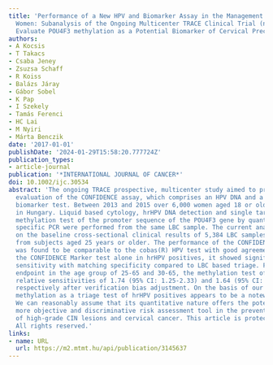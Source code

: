 ```yaml
---
title: 'Performance of a New HPV and Biomarker Assay in the Management of hrHPV Positive
  Women: Subanalysis of the Ongoing Multicenter TRACE Clinical Trial (n>6,000) to
  Evaluate POU4F3 methylation as a Potential Biomarker of Cervical Precancer and Cancer.'
authors:
- A Kocsis
- T Takacs
- Csaba Jeney
- Zsuzsa Schaff
- R Koiss
- Balázs Járay
- Gábor Sobel
- K Pap
- I Szekely
- Tamás Ferenci
- HC Lai
- M Nyiri
- Márta Benczik
date: '2017-01-01'
publishDate: '2024-01-29T15:58:20.777724Z'
publication_types:
- article-journal
publication: '*INTERNATIONAL JOURNAL OF CANCER*'
doi: 10.1002/ijc.30534
abstract: 'The ongoing TRACE prospective, multicenter study aimed to provide a clinical
  evaluation of the CONFIDENCE assay, which comprises an HPV DNA and a human epigenetic
  biomarker test. Between 2013 and 2015 over 6,000 women aged 18 or older were recruited
  in Hungary. Liquid based cytology, hrHPV DNA detection and single target host-gene
  methylation test of the promoter sequence of the POU4F3 gene by quantitative methylation
  specific PCR were performed from the same LBC sample. The current analysis is focused
  on the baseline cross-sectional clinical results of 5,384 LBC samples collected
  from subjects aged 25 years or older. The performance of the CONFIDENCE HPV test
  was found to be comparable to the cobas(R) HPV test with good agreement. Applying
  the CONFIDENCE Marker test alone in hrHPV positives, it showed significantly higher
  sensitivity with matching specificity compared to LBC based triage. For CIN3+ histological
  endpoint in the age group of 25-65 and 30-65, the methylation test of POU4F3 achieved
  relative sensitivities of 1.74 (95% CI: 1.25-2.33) and 1.64 (95% CI: 1.08-2.27),
  respectively after verification bias adjustment. On the basis of our findings, POU4F3
  methylation as a triage test of hrHPV positives appears to be a noteworthy method.
  We can reasonably assume that its quantitative nature offers the potential for a
  more objective and discriminative risk assessment tool in the prevention and diagnostics
  of high-grade CIN lesions and cervical cancer. This article is protected by copyright.
  All rights reserved.'
links:
- name: URL
  url: https://m2.mtmt.hu/api/publication/3145637
---
```

